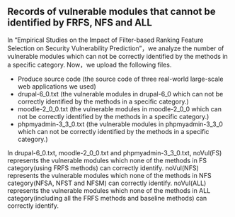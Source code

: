 ## Records of vulnerable modules that cannot be identified by FRFS, NFS and ALL

In “Empirical Studies on the Impact of Filter-based Ranking Feature Selection on Security Vulnerability Prediction”，we analyze the number of vulnerable modules which can not be correctly identified by the methods in a specific category.  Now，we upload the following files. 

- Produce source code (the source code of three real-world large-scale web applications we used)
- drupal-6_0.txt (the vulnerable modules in drupal-6_0  which can not be correctly identified by the methods in a specific category.)
- moodle-2_0_0.txt  (the vulnerable modules in moodle-2_0_0  which can not be correctly identified by the methods in a specific category.)
- phpmyadmin-3_3_0.txt (the vulnerable modules in phpmyadmin-3_3_0  which can not be correctly identified by the methods in a specific category.)

In drupal-6_0.txt,  moodle-2_0_0.txt  and  phpmyadmin-3_3_0.txt,  noVul(FS) represents the vulnerable modules which none of the methods in FS category(using FRFS methods) can correctly identify. noVul(NFS) represents the vulnerable modules which none of the methods in NFS category(NFSA, NFST and NFSM) can correctly identify. noVul(ALL) represents the vulnerable modules which none of the methods in ALL category(including all the FRFS methods and baseline methods) can correctly identify.



